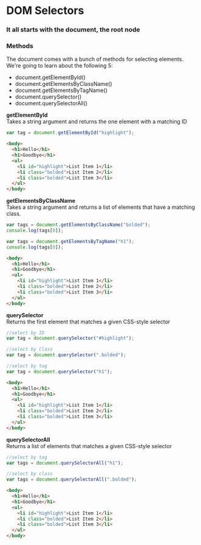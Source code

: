 # DOM Selectors

### It all starts with the document, the root node

### **Methods**
The document comes with a bunch of methods for selecting elements.  We're going to learn about the following 5:

* document.getElementById()
* document.getElementsByClassName()
* document.getElementsByTagName()
* document.querySelector()
* document.querySelectorAll()

**getElementById**  
Takes a string argument and returns the one element with a matching ID

```javascript
var tag = document.getElementById("highlight");
```

```html
<body>
  <h1>Hello</h1>
  <h1>Goodbye</h1>
  <ul>
    <li id="highlight">List Item 1</li>
    <li class="bolded">List Item 2</li>
    <li class="bolded">List Item 3</li>
  </ul>
</body>
```

**getElementsByClassName**  
Takes a string argument and returns a list of elements that have a matching class.

```javascript
var tags = document.getElementsByClassName("bolded");
console.log(tags[0]);

var tags = document.getElementsByTagName("h1");
console.log(tags[0]);
```

```html
<body>
  <h1>Hello</h1>
  <h1>Goodbye</h1>
  <ul>
    <li id="highlight">List Item 1</li>
    <li class="bolded">List Item 2</li>
    <li class="bolded">List Item 3</li>
  </ul>
</body>
```
**querySelector**  
Returns the first element that matches a given CSS-style selector

```javascript
//select by ID
var tag = document.querySelector("#highlight");

//select by Class
var tag = document.querySelector(".bolded");

//select by tag
var tag = document.querySelector("h1");
```

```html
<body>
  <h1>Hello</h1>
  <h1>Goodbye</h1>
  <ul>
    <li id="highlight">List Item 1</li>
    <li class="bolded">List Item 2</li>
    <li class="bolded">List Item 3</li>
  </ul>
</body>
```

**querySelectorAll**  
Returns a list of elements that matches a given CSS-style selector

```javascript
//select by tag
var tags = document.querySelectorAll("h1");

//select by class
var tags = document.querySelectorAll(".bolded");
```

```html
<body>
  <h1>Hello</h1>
  <h1>Goodbye</h1>
  <ul>
    <li id="highlight">List Item 1</li>
    <li class="bolded">List Item 2</li>
    <li class="bolded">List Item 3</li>
  </ul>
</body>
```